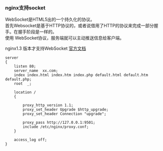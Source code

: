 ###  nginx支持socket
WebSocket是HTML5出的一个持久化的协议。  
首先Websocket是基于HTTP协议的，或者说借用了HTTP的协议来完成一部分握手。在握手阶段是一样的。  
使用 WebSocket协议，服务端就可以主动推送信息给客户端。

nginx1.3 版本才支持WebSocket   [官方文档](http://nginx.org/en/docs/http/websocket.html)

````
server
{
    listen 80;
    server_name  xx.com;
    index index.html index.htm index.php default.html default.htm default.php;
    root  _;
    
    location /
    {
        
        proxy_http_version 1.1;
        proxy_set_header Upgrade $http_upgrade;
        proxy_set_header Connection "upgrade";
        
        proxy_pass http://127.0.0.1:9501;
        include /etc/nginx/proxy.conf;
    }
    
    access_log off;
}
````

  